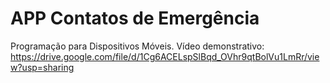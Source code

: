 # APP Contatos de Emergência
Programação para Dispositivos Móveis.
Vídeo demonstrativo: https://drive.google.com/file/d/1Cg6ACELspSlBqd_OVhr9qtBolVu1LmRr/view?usp=sharing
